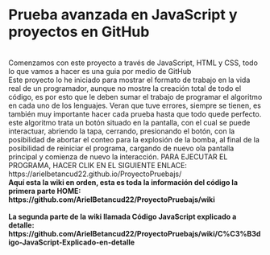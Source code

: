 <h1>Prueba avanzada en JavaScript y proyectos en GitHub</h1>
</br>
Comenzamos con este proyecto a través de JavaScript, HTML y CSS, todo lo que vamos a hacer es una guia por medio de GitHub
</br>
Este proyecto lo he iniciado para mostrar el formato de trabajo en la vida real de un programador, aunque no mostre la 
creación total de todo el código, es por esto que le deben sumar el trabajo de programar el algoritmo en cada uno de los lenguajes.
Veran que tuve errores, siempre se tienen, es también muy importante hacer cada prueba hasta que todo quede perfecto.
este algoritmo trata un botón situado en la pantalla, con el cual se puede interactuar, abriendo la tapa, cerrando, presionando 
el botón, con la posibilidad de abortar el conteo para la explosión de la bomba, al final de la posibilidad de reiniciar
el programa, cargando de nuevo ola pantalla principal y comienza de nuevo la interacción.
PARA EJECUTAR EL PROGRAMA, HACER CLIK EN EL SIGUIENTE ENLACE: https://arielbetancud22.github.io/ProyectoPruebajs/
<br>
<strong>
Aquí esta la wiki en orden, esta es toda la información del código la primera parte HOME:<br> https://github.com/ArielBetancud22/ProyectoPruebajs/wiki</br></strong>
<br><strong>
La segunda parte de la wiki llamada Código JavaScript explicado a detalle:</br>
https://github.com/ArielBetancud22/ProyectoPruebajs/wiki/C%C3%B3digo-JavaScript-Explicado-en-detalle</strong>
